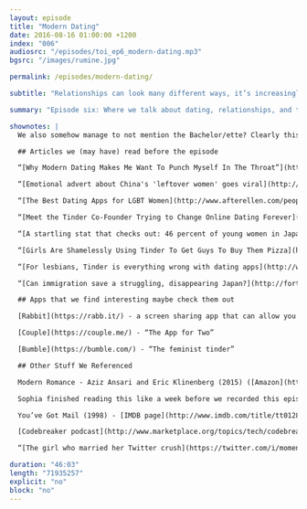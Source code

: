 ```yaml
---
layout: episode
title: "Modern Dating"
date: 2016-08-16 01:00:00 +1200
index: "006"
audiosrc: "/episodes/toi_ep6_modern-dating.mp3"
bgsrc: "/images/rumine.jpg"

permalink: /episodes/modern-dating/

subtitle: "Relationships can look many different ways, it’s increasingly legal to not be straight, and basically nobody says the word “spinster” anymore. How great is that? Also: Tinder, Bumble, and the unexpected downsides to our communication technologies."

summary: "Episode six: Where we talk about dating, relationships, and the internet, and Sophia’s life as a long-term single lady can finally be useful rather than a source of angst. Relationships can look many different ways, it’s increasingly legal to not be straight, and basically nobody says the word “spinster” anymore. How great is that?"

shownotes: |
  We also somehow manage to not mention the Bachelor/ette? Clearly this means we should have a followup episode. (Serena's shaking her head.)

  ## Articles we (may have) read before the episode

  “[Why Modern Dating Makes Me Want To Punch Myself In The Throat”](http://thoughtcatalog.com/melissa-moeller/2016/04/why-modern-dating-makes-me-want-to-punch-myself-in-the-throat/) - Melissa Moeller (11/4/2016), thoughtcatalog.com

  “[Emotional advert about China's 'leftover women' goes viral](http://www.bbc.com/news/world-asia-china-35994366)” - Heather Chen (8/4/2016), BBC World

  “[The Best Dating Apps for LGBT Women](http://www.afterellen.com/people/447093-best-dating-apps-lgbt-women)” - Chloe Curran (11/8/2015), After Ellen.

  “[Meet the Tinder Co-Founder Trying to Change Online Dating Forever](http://www.vanityfair.com/culture/2015/08/bumble-app-whitney-wolfe).” - Leora Yashari (7/8/2015), Vanity Fair

  “[A startling stat that checks out: 46 percent of young women in Japan are averse, uninterested in sex](http://www.politifact.com/punditfact/statements/2015/jun/23/aziz-ansari/startling-stat-checks-out-46-percent-young-women-j/)” - Katie Sanders (23/6/2015), Politifact.

  “[Girls Are Shamelessly Using Tinder To Get Guys To Buy Them Pizza](http://elitedaily.com/humor/girls-tinder-games-deliver-pizza/1026727/)” - Alec McDonald (7/5/2015), Elite Daily

  “[For lesbians, Tinder is everything wrong with dating apps](http://www.dailydot.com/debug/lesbian-dating-apps-tinder-dattch-her/)” - Taylor Hatmaker (6/4/2015), Daily Dot

  “[Can immigration save a struggling, disappearing Japan?](http://fortune.com/2014/11/20/japan-immigration-economy/)” - Chris Matthews (20/11/2014), Fortune.“[Why have young people in Japan stopped having sex?](https://www.theguardian.com/world/2013/oct/20/young-people-japan-stopped-having-sex)” - Abigail Haworth (20/10/2013), The Guardian

  ## Apps that we find interesting maybe check them out

  [Rabbit](https://rabb.it/) - a screen sharing app that can allow you to watch things with your significant other.

  [Couple](https://couple.me/) - “The App for Two”

  [Bumble](https://bumble.com/) - “The feminist tinder”

  ## Other Stuff We Referenced

  Modern Romance - Aziz Ansari and Eric Klinenberg (2015) ([Amazon](https://www.amazon.com/Modern-Romance-Aziz-Ansari/dp/1594206279)) ([NYT Review](http://www.nytimes.com/2015/07/07/books/review-aziz-ansaris-modern-romance-explores-dating-in-the-digital-age.html))

  Sophia finished reading this like a week before we recorded this episode so some of what she says will reference things she learned from the book, and it almost definitely influenced the words she said.

  You’ve Got Mail (1998) - [IMDB page](http://www.imdb.com/title/tt0128853/), dir. Nora Ephron

  [Codebreaker podcast](http://www.marketplace.org/topics/tech/codebreaker-podcast)

  “[The girl who married her Twitter crush](https://twitter.com/i/moments/754785332365754368)” - 18/7/2016, Twitter Moments

duration: "46:03"
length: "71935257"
explicit: "no"
block: "no" 
---
```

